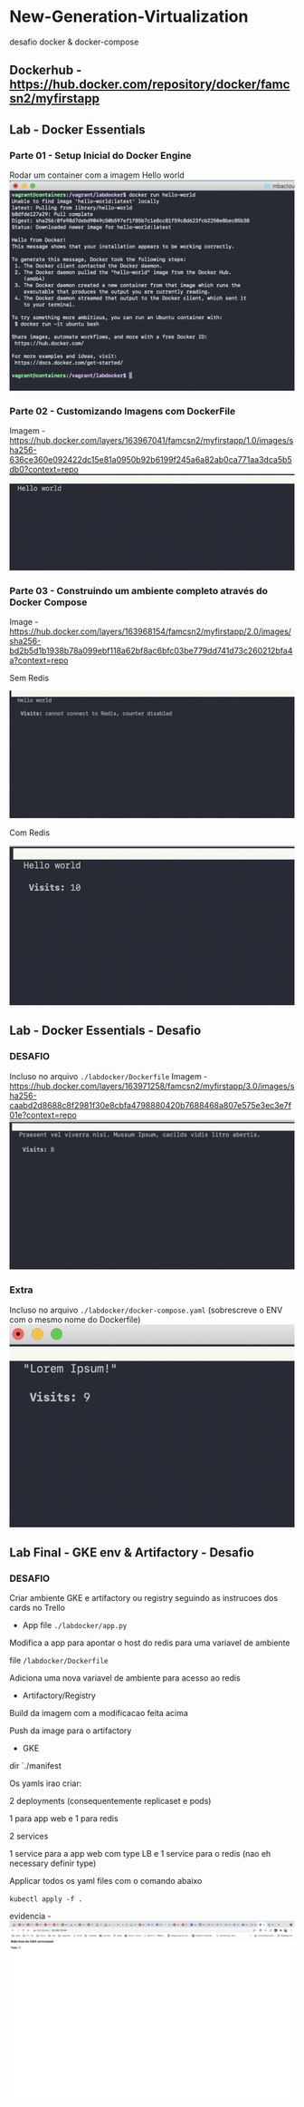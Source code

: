 # New-Generation-Virtualization
desafio docker &amp; docker-compose

## Dockerhub - https://hub.docker.com/repository/docker/famcsn2/myfirstapp

## Lab - Docker Essentials
### Parte 01 - Setup Inicial do Docker Engine
Rodar um container com a imagem Hello world
![Alt text](https://raw.githubusercontent.com/Menosse/New-Generation-Virtualization/main/img/part1.png)

### Parte 02 - Customizando Imagens com DockerFile
Imagem - https://hub.docker.com/layers/163967041/famcsn2/myfirstapp/1.0/images/sha256-636ce360e092422dc15e81a0950b92b6199f245a6a82ab0ca771aa3dca5b5db0?context=repo
![Alt text](https://raw.githubusercontent.com/Menosse/New-Generation-Virtualization/main/img/part2.png)

### Parte 03 - Construindo um ambiente completo através do Docker Compose
Image - https://hub.docker.com/layers/163968154/famcsn2/myfirstapp/2.0/images/sha256-bd2b5d1b1938b78a099ebf118a62bf8ac6bfc03be779dd741d73c260212bfa4a?context=repo

Sem Redis

![Alt text](https://raw.githubusercontent.com/Menosse/New-Generation-Virtualization/main/img/part3-0.png)

Com Redis

![Alt text](https://raw.githubusercontent.com/Menosse/New-Generation-Virtualization/main/img/part3-1.png)


## Lab - Docker Essentials - Desafio
### DESAFIO
Incluso no arquivo `./labdocker/Dockerfile`
Imagem - https://hub.docker.com/layers/163971258/famcsn2/myfirstapp/3.0/images/sha256-caabd2d8688c8f2981f30e8cbfa4798880420b7688468a807e575e3ec3e7f01e?context=repo
![Alt text](https://raw.githubusercontent.com/Menosse/New-Generation-Virtualization/main/img/desafio.png)

### Extra
Incluso no arquivo `./labdocker/docker-compose.yaml` (sobrescreve o ENV com o mesmo nome do Dockerfile)
![Alt text](https://raw.githubusercontent.com/Menosse/New-Generation-Virtualization/main/img/extra.png)

## Lab Final - GKE env & Artifactory - Desafio
### DESAFIO
Criar ambiente GKE e artifactory ou registry seguindo as instrucoes dos cards no Trello

- App
file `./labdocker/app.py`

Modifica a app para apontar o host do redis para uma variavel de ambiente

file `/labdocker/Dockerfile`

Adiciona uma nova variavel de ambiente para acesso ao redis


- Artifactory/Registry

Build da imagem com a modificacao feita acima

Push da image para o artifactory


- GKE

dir `./manifest

Os yamls irao criar:

2 deployments (consequentemente replicaset e pods)

1 para app web e 1 para redis

2 services

1 service para a app web com type LB e 1 service para o redis (nao eh necessary definir type)

Applicar todos os yaml files com o comando abaixo

`kubectl apply -f .`


evidencia - ![Alt text](https://raw.githubusercontent.com/Menosse/New-Generation-Virtualization/main/img/part4-final-AppAndRedis.jpg)
